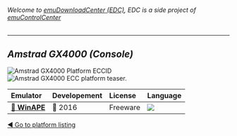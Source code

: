###### Welcome to [emuDownloadCenter (EDC)](https://github.com/PhoenixInteractiveNL/emuDownloadCenter/wiki/), EDC is a side project of [emuControlCenter](https://github.com/PhoenixInteractiveNL/emuControlCenter/wiki/)
***
## _Amstrad GX4000 (Console)_
![](https://raw.githubusercontent.com/wiki/PhoenixInteractiveNL/emuDownloadCenter/images_platform/ecc_gx4000_cell.png "Amstrad GX4000 Platform ECCID")
![](https://raw.githubusercontent.com/wiki/PhoenixInteractiveNL/emuDownloadCenter/images_platform/ecc_gx4000_teaser.png "Amstrad GX4000 ECC platform teaser.")

| Emulator | Developement | License | Language |
|:---------|:-------------|:--------|:---------|
| [:file_folder: **WinAPE**](https://github.com/PhoenixInteractiveNL/emuDownloadCenter/wiki/Emulator-winape#menu) | :large_blue_circle: 2016 | Freeware | ![](https://raw.githubusercontent.com/wiki/PhoenixInteractiveNL/emuDownloadCenter/images_flags/icon_flag_EN_24.png) |

[:arrow_backward: Go to platform listing](https://github.com/PhoenixInteractiveNL/emuDownloadCenter/wiki/EDC-Platform-List)
